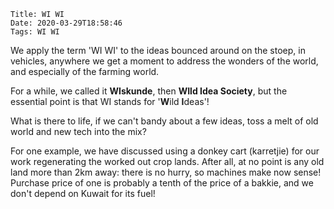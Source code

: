     Title: WI WI
    Date: 2020-03-29T18:58:46
    Tags: WI WI

We apply the term 'WI WI' to the ideas bounced around on the stoep, in vehicles, anywhere we get a moment to address the wonders of the world, and especially of the farming world.

For a while, we called it **WIskunde**, then **WIld Idea Society**, but the essential point is that WI stands for '**W**ild **I**deas'! 

What is there to life, if we can't bandy about a few ideas, toss a melt of old world and new tech into the mix?

<!-- more -->

For one example, we have discussed using a donkey cart (karretjie) for our work regenerating the worked out crop lands. After all, at no point is any old land more than 2km away: there is no hurry, so machines make now sense! Purchase price of one is probably a tenth of the price of a bakkie, and we don't depend on Kuwait for its fuel!



